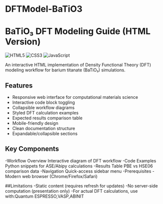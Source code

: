 # DFTModel-BaTiO3
# BaTiO₃ DFT Modeling Guide (HTML Version)

![HTML5](https://img.shields.io/badge/HTML5-E34F26?style=for-the-badge&logo=html5&logoColor=white)
![CSS3](https://img.shields.io/badge/CSS3-1572B6?style=for-the-badge&logo=css3&logoColor=white)
![JavaScript](https://img.shields.io/badge/JavaScript-F7DF1E?style=for-the-badge&logo=javascript&logoColor=black)

An interactive HTML implementation of Density Functional Theory (DFT) modeling workflow for barium titanate (BaTiO₃) simulations.

## Features
- Responsive web interface for computational materials science
- Interactive code block toggling
- Collapsible workflow diagrams
- Styled DFT calculation examples
- Expected results comparison table
- Mobile-friendly design
- Clean documentation structure
- Expandable/collapsible sections

## Key Components
-Workflow Overview	Interactive diagram of DFT workflow
-Code Examples	Python snippets for ASE/Abipy calculations
-Results Table	PBE vs HSE06 comparison data
-Navigation	Quick-access sidebar menu
-Prerequisites
-Modern web browser (Chrome/Firefox/Safari)

##Limitations
-Static content (requires refresh for updates)
-No server-side computation (presentation only)
-For actual DFT calculations, use with:Quantum ESPRESSO,VASP,ABINIT
